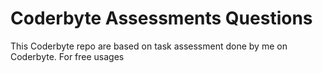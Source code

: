 # Coderbyte Assessments Questions
This Coderbyte repo are based on task assessment done by me on Coderbyte. For free usages
